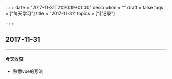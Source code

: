 +++
date = "2017-11-31T21:20:19+01:00"
description = ""
draft = false
tags = ["每天学习"]
title = "2017-11-31"
topics = ["记录"]

+++

## 2017-11-31

---
#### 今天收获

* 熟悉vue的写法
